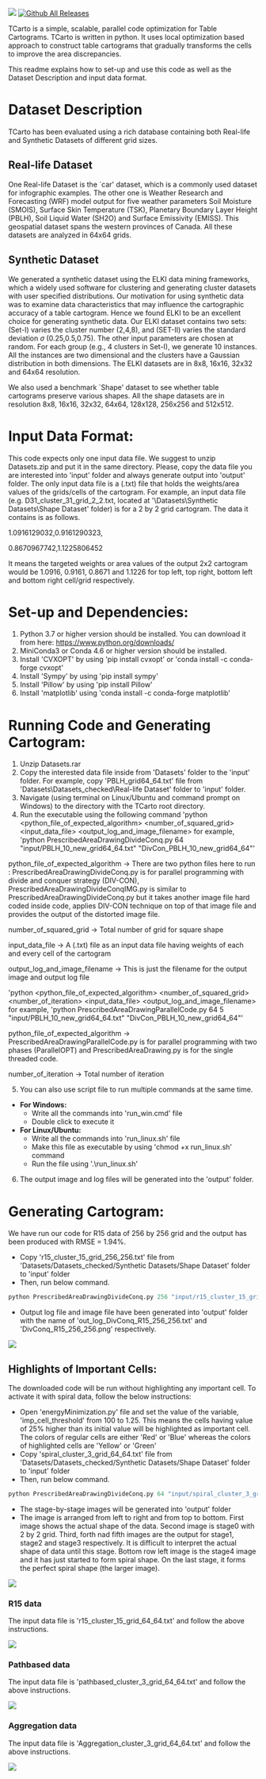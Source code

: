 ![](ReadMe/TCarto_logo.png)<!-- -->
[![Github All Releases](https://img.shields.io/github/downloads/rakib045/TCarto/total.svg)]()

TCarto is a simple, scalable, parallel code optimization for Table Cartograms.
TCarto is written in python. It uses local optimization based approach to construct table cartograms that gradually transforms the cells to improve the area discrepancies.

This readme explains how to set-up and use this code as well as the Dataset Description and input data format.

# Dataset Description
TCarto has been evaluated using a rich database containing both Real-life and Synthetic Datasets of different grid sizes.

## Real-life Dataset
One Real-life Dataset is the `car' dataset, which is a commonly used dataset for infographic examples. The other one is Weather Research and Forecasting (WRF) model output for five weather parameters Soil Moisture (SMOIS), Surface Skin Temperature (TSK), Planetary Boundary Layer Height (PBLH), Soil Liquid Water (SH2O) and Surface Emissivity (EMISS). This geospatial dataset spans the western provinces of Canada. All these datasets are analyzed in 64x64 grids.

## Synthetic Dataset
We generated a synthetic dataset using the ELKI data mining frameworks, which a widely used software for clustering and generating cluster datasets with user specified distributions. Our motivation for using synthetic data was to examine data characteristics that may influence the cartographic accuracy of a table cartogram. Hence we found ELKI to be an excellent choice for generating synthetic data. Our ELKI dataset contains two sets: (Set-I) varies the cluster number (2,4,8), and (SET-II) varies the standard deviation $\sigma$ (0.25,0.5,0.75). The other input parameters are chosen at random. For each group (e.g., 4 clusters in Set-I), we generate 10 instances. All the instances are two dimensional and the clusters have a Gaussian distribution in both dimensions. The ELKI datasets are in 8x8, 16x16, 32x32 and 64x64 resolution.

We also used a benchmark `Shape' dataset to see whether table cartograms preserve various shapes. All the shape datasets are in resolution 8x8, 16x16, 32x32, 64x64, 128x128, 256x256 and 512x512.


# Input Data Format:
This code expects only one input data file. We suggest to unzip Datasets.zip and put it in the same directory. Please, copy the data file you are interested into 'input' folder and always generate output into 'output' folder. The only input data file is a (.txt) file that holds the weights/area values of the grids/cells of the cartogram. For example, an input data file (e.g. D31_cluster_31_grid_2_2.txt, located at '\Datasets\Synthetic Datasets\Shape Dataset' folder) is for a 2 by 2 grid cartogram. The data it contains is as follows.

1.0916129032,0.9161290323,

0.8670967742,1.1225806452

It means the targeted weights or area values of the output 2x2 cartogram would be 1.0916, 0.9161, 0.8671 and 1.1226 for top left, top right, bottom left and bottom right cell/grid respectively.

# Set-up and Dependencies:
1. Python 3.7 or higher version should be installed. You can download it from here: https://www.python.org/downloads/
2. MiniConda3 or Conda 4.6 or higher version should be installed.
3. Install 'CVXOPT' by using 'pip install cvxopt' or 'conda install -c conda-forge cvxopt'
4. Install 'Sympy' by using 'pip install sympy'
5. Install 'Pillow' by using 'pip install Pillow'
6. Install 'matplotlib' using 'conda install -c conda-forge matplotlib'

# Running Code and Generating Cartogram:

1. Unzip Datasets.rar
2. Copy the interested data file inside from 'Datasets' folder to the 'input' folder. For example, copy 'PBLH_grid64_64.txt' file from 'Datasets\Datasets_checked\Real-life Dataset\' folder to 'input' folder.
3. Navigate (using terminal on Linux/Ubuntu and command prompt on Windows) to the directory with the TCarto root directory.
4. Run the executable using the following command
'python <python_file_of_expected_algorithm> <number_of_squared_grid> <input_data_file> <output_log_and_image_filename>
for example, 'python PrescribedAreaDrawingDivideConq.py 64 "input/PBLH_10_new_grid64_64.txt" "DivCon_PBLH_10_new_grid64_64"'

python_file_of_expected_algorithm -> There are two python files here to run : PrescribedAreaDrawingDivideConq.py is for parallel programming with divide and conquer strategy (DIV-CON), PrescribedAreaDrawingDivideConqIMG.py is similar to  PrescribedAreaDrawingDivideConq.py but it takes another image file hard coded inside code, applies DIV-CON technique on top of that image file and provides the output of the distorted image file.

number_of_squared_grid -> Total number of grid for square shape

input_data_file -> A (.txt) file as an input data file having weights of each and every cell of the cartogram

output_log_and_image_filename -> This is just the filename for the output image and output log file

'python <python_file_of_expected_algorithm> <number_of_squared_grid> <number_of_iteration> <input_data_file> <output_log_and_image_filename>
for example, 'python PrescribedAreaDrawingParallelCode.py 64 5 "input/PBLH_10_new_grid64_64.txt" "DivCon_PBLH_10_new_grid64_64"'

python_file_of_expected_algorithm -> PrescribedAreaDrawingParallelCode.py is for parallel programming with two phases (ParallelOPT) and PrescribedAreaDrawing.py is for the single threaded code.

number_of_iteration -> Total number of iteration

5. You can also use script file to run multiple commands at the same time.
  - **For Windows:** 
    - Write all the commands into 'run_win.cmd' file
    - Double click to execute it
  - **For Linux/Ubuntu:**
    - Write all the commands into 'run_linux.sh' file
    - Make this file as executable by using 'chmod +x run_linux.sh' command
    - Run the file using '.\run_linux.sh'

6. The output image and log files will be generated into the 'output' folder.

# Generating Cartogram:

We have run our code for R15 data of 256 by 256 grid and the output has been produced with RMSE = 1.94%. 
- Copy 'r15_cluster_15_grid_256_256.txt' file from 'Datasets/Datasets_checked/Synthetic Datasets/Shape Dataset' folder to 'input' folder
- Then, run below command.
``` r
python PrescribedAreaDrawingDivideConq.py 256 "input/r15_cluster_15_grid_256_256.txt" "DivConq_R15_256_256"
```
- Output log file and image file have been generated into 'output' folder with the name of 'out_log_DivConq_R15_256_256.txt' and 'DivConq_R15_256_256.png' respectively.

![](ReadMe/DivConq_R15_256_256.png)<!-- -->

## Highlights of Important Cells:

The downloaded code will be run without highlighting any important cell.
To activate it with spiral data, follow the below instructions:
- Open 'energyMinimization.py' file and set the value of the variable, 'imp_cell_threshold' from 100 to 1.25. This means the cells having value of 25% higher than its initial value will be highlighted as important cell.
The colors of regular cells are either 'Red' or 'Blue' whereas the colors of highlighted cells are 'Yellow' or 'Green'
- Copy 'spiral_cluster_3_grid_64_64.txt' file from 'Datasets/Datasets_checked/Synthetic Datasets/Shape Dataset' folder to 'input' folder
- Then, run below command.
``` r
python PrescribedAreaDrawingDivideConq.py 64 "input/spiral_cluster_3_grid_64_64.txt" "DivideAndConq_Spiral_64_64"
```
- The stage-by-stage images will be generated into 'output' folder
- The image is arranged from left to right and from top to bottom. First image shows the actual shape of the data. Second image is stage0 with 2 by 2 grid. Third, forth nad fifth images are the output for 
stage1, stage2 and stage3 respectively. It is difficult to interpret the actual shape of data until this stage.
Bottom row left image is the stage4 image and it has just started to form spiral shape. On the last stage, it forms the perfect spiral shape (the larger image).

![](ReadMe/SpiralDivCon.png)<!-- -->

### R15 data
The input data file is 'r15_cluster_15_grid_64_64.txt' and follow the above instructions.

![](ReadMe/R15DivCon.png)<!-- -->

### Pathbased data
The input data file is 'pathbased_cluster_3_grid_64_64.txt' and follow the above instructions.

![](ReadMe/PathbasedDivCon.png)<!-- -->

### Aggregation data
The input data file is 'Aggregation_cluster_3_grid_64_64.txt' and follow the above instructions.

![](ReadMe/AggregationDivCon.png)<!-- -->
